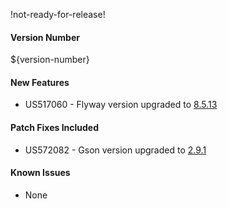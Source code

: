 !not-ready-for-release!

#### Version Number
${version-number}

#### New Features
- US517060 - Flyway version upgraded to [8.5.13](https://flywaydb.org/documentation/learnmore/releaseNotes#8.5.13)

#### Patch Fixes Included
- US572082 - Gson version upgraded to [2.9.1](https://github.com/google/gson/releases/tag/gson-parent-2.9.1)

#### Known Issues
- None
